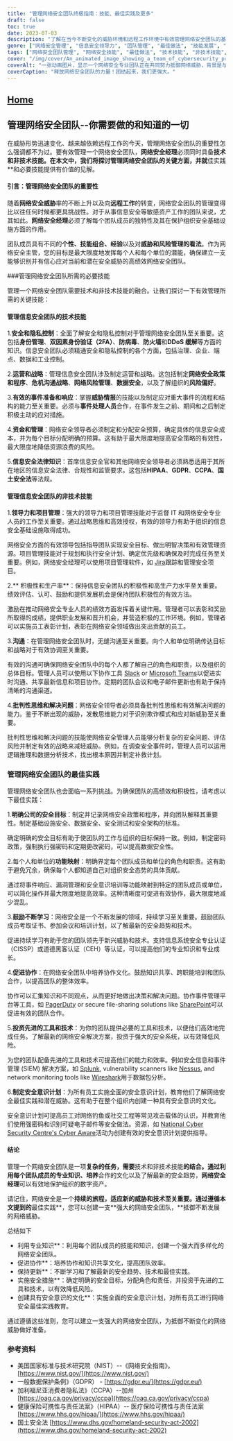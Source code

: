 ```yaml
---
title: "管理网络安全团队终极指南：技能、最佳实践及更多"
draft: false
toc: true
date: 2023-07-03
description: "了解在当今不断变化的威胁环境和远程工作环境中有效管理网络安全团队的基本技能和最佳实践。"
genre: ["网络安全管理", "信息安全领导力", "团队管理", "最佳做法", "技能发展", "网络风险管理", "事件响应", "交流", "合作", "持续学习"]
tags: ["网络安全团队管理", "网络安全技能", "最佳做法", "技术技能", "非技术技能", "信息安全", "隐私控制", "业务和战略", "事件响应", "筹资和行政", "信息安全法", "领导能力", "项目管理", "激励", "生产力", "交流", "批判性思维", "解决问题", "网络安全政策", "合作", "管理信息安全团队", "有效的事件准备和响应", "网络安全预算编制和管理", "遵守信息安全法", "网络安全项目管理技能", "信息安全团队的积极性和生产力", "网络安全交流策略", "网络安全中的批判性思维和问题解决"]
cover: "/img/cover/An_animated_image_showing_a_team_of_cybersecurity_professio.png"
coverAlt: "一张动画图片，显示一个网络安全专业团队正在共同努力抵御网络威胁，背景是与安全相关的图标和网络连接。"
coverCaption: "释放网络安全团队的力量！团结起来，我们更强大。"
---
```


## [Home](/cyber-security-career-playbook-start/)

## 管理网络安全团队--你需要做的和知道的一切

在威胁形势迅速变化、越来越依赖远程工作的今天，管理网络安全团队的重要性怎么强调都不为过。要有效管理一个网络安全团队，**网络安全经理**必须同时具备**技术和非技术技能。在本文中，我们将探讨管理网络安全团队的关键方面，并就**佳实践**和必要技能提供有价值的见解。

#### 引言：管理网络安全团队的重要性

随着**网络安全威胁**率的不断上升以及向**远程工作**的转变，网络安全团队的管理变得比以往任何时候都更具挑战性。对于从事信息安全等敏感资产工作的团队来说，尤其如此。**网络安全经理**必须了解每个团队成员的独特性及其在保护组织安全基础设施方面的作用。

团队成员具有不同的**个性、技能组合、经验**以及对**威胁和风险管理的看法**。作为网络安全主管，您的目标是最大限度地发挥每个人和每个单位的潜能，确保建立一支能够识别并有信心应对当前和潜在安全威胁的高绩效网络安全团队。

###管理网络安全团队所需的必要技能

管理一个网络安全团队需要技术和非技术技能的融合。让我们探讨一下有效管理所需的关键技能：

#### 管理信息安全团队的技术技能

1.**安全和隐私控制**：全面了解安全和隐私控制对于管理网络安全团队至关重要。这包括**身份管理**、**双因素身份验证（2FA）**、**防病毒**、**防火墙**和**DDoS 缓解**等方面的知识。信息安全团队必须精通安全和隐私控制的各个方面，包括治理、企业、端点、数据和工业控制。

2.**运营和战略**：管理信息安全团队涉及制定运营和战略。这包括制定**网络安全政策和程序**、**危机沟通战略**、**网络风险管理**、**数据安全**，以及了解组织的**风险偏好**。

3.**有效的事件准备和响应**：掌握**威胁情报**的技能以及制定应对重大事件的流程和结构的能力至关重要。必须与**事件处理人员**合作，在事件发生之前、期间和之后制定积极主动的应对措施。

4.**资金和管理**：网络安全领导者必须制定和分配安全预算，确定具体的信息安全成本，并为每个目标分配明确的预算。这有助于最大限度地提高安全策略的有效性，最大限度地降低资源浪费的风险。

5.**信息安全法律知识**：首席信息安全官和其他网络安全领导者必须熟悉适用于其所在地区的信息安全法律、合规性和监管要求。这包括**HIPAA**、**GDPR**、**CCPA**、**国土安全法**等法规。
#### 管理信息安全团队的非技术技能

1.**领导力和项目管理**：强大的领导力和项目管理技能对于监督 IT 和网络安全专业人员的工作至关重要。通过战略思维和高效授权，有效的领导力有助于组织的信息安全基础设施取得成功。

网络安全方面的有效领导包括指导团队实现安全目标、做出明智决策和有效管理资源。项目管理技能对于规划和执行安全计划、确定优先级和确保及时完成任务至关重要。例如，网络安全经理可以使用项目管理软件，如 [Jira](https://www.atlassian.com/software/jira)跟踪和管理安全项目。

2.** 积极性和生产率**：保持信息安全团队的积极性和高生产力水平至关重要。绩效评估、认可、鼓励和提供发展机会是保持团队积极性的有效方法。

激励在推动网络安全专业人员的绩效方面发挥着关键作用。管理者可以表彰和奖励所取得的成绩，提供职业发展和晋升机会，并营造积极的工作环境。例如，管理者可以实施员工表彰计划，表彰在网络安全领域做出突出贡献的员工。

3.**沟通**：在管理网络安全团队时，无缝沟通至关重要。向个人和单位明确传达目标和战略对于有效协调至关重要。

有效的沟通可确保网络安全团队中的每个人都了解自己的角色和职责，以及组织的总体目标。管理人员可以使用以下协作工具 [Slack](https://slack.com/) or [Microsoft Teams](https://www.microsoft.com/en-us/microsoft-teams/group-chat-software)以促进实时沟通、共享最新信息和项目协作。定期的团队会议和电子邮件更新也有助于保持清晰的沟通渠道。

4.**批判性思维和解决问题**：网络安全领导者必须具备批判性思维和有效解决问题的能力。鉴于不断出现的威胁，发散思维能力对于识别欺诈模式和应对新威胁至关重要。

批判性思维和解决问题的技能使网络安全管理人员能够分析复杂的安全问题、评估风险并制定有效的战略来减轻威胁。例如，在调查安全事件时，管理人员可以运用逻辑推理和数据分析技术，找出根本原因并制定补救计划。

### 管理网络安全团队的最佳实践

管理网络安全团队也会面临一系列挑战。为确保团队的高绩效和积极性，请考虑以下最佳实践：

1.**明确公司的安全目标**：制定并记录网络安全政策和程序，并向团队解释其重要性。制定基础设施安全、数据安全、安全测试和安全架构的标准。

确定明确的安全目标有助于使团队的工作与组织的目标保持一致。例如，制定密码政策，强制执行强密码和定期更改密码，可以提高数据安全性。

2.每个人和单位的**功能映射**：明确界定每个团队成员和单位的角色和职责。这有助于避免冗余，确保每个人都知道自己对组织安全态势的具体贡献。

通过将事件响应、漏洞管理和安全意识培训等功能映射到特定的团队成员或单位，可以简化操作并最大限度地提高效率。这种清晰度可促进有效协作，最大限度地减少混乱。

3.**鼓励不断学习**：网络安全是一个不断发展的领域，持续学习至关重要。鼓励团队成员考取证书、参加会议和培训计划，以了解最新的安全趋势和技术。

促进持续学习有助于您的团队领先于新兴威胁和技术。支持信息系统安全专业认证（CISSP）或道德黑客认证（CEH）等认证，可以提高他们的专业知识和专业成长。

4.**促进协作**：在网络安全团队中培养协作文化。鼓励知识共享、跨职能培训和团队合作，以提高团队的整体效率。

协作可以汇集知识和不同观点，从而更好地做出决策和解决问题。协作事件管理平台等工具，如 [PagerDuty](https://www.pagerduty.com/) or secure file-sharing solutions like [SharePoint](https://www.microsoft.com/en-us/microsoft-365/sharepoint/collaboration)可以促进有效的团队合作。

5.**投资先进的工具和技术**：为你的团队提供必要的工具和技术，以便他们高效地完成任务。了解最新的网络安全解决方案，投资于强大的安全系统，以有效降低风险。

为您的团队配备先进的工具和技术可提高他们的能力和效率。例如安全信息和事件管理 (SIEM) 解决方案，如 [Splunk](https://www.splunk.com/), vulnerability scanners like [Nessus](https://www.tenable.com/products/nessus), and network monitoring tools like [Wireshark](https://www.wireshark.org/)用于数据包分析。

6.**制定安全意识计划**：为所有员工实施全面的安全意识计划，教育他们了解网络安全最佳实践和潜在威胁。这有助于在整个组织内创建一种具有安全意识的文化。

安全意识计划可提高员工对网络钓鱼或社交工程等常见攻击载体的认识，并教育他们使用强密码和识别可疑电子邮件等安全做法。资源，如 [National Cyber Security Centre's Cyber Aware](https://www.ncsc.gov.uk/cyberaware)活动为创建有效的安全意识计划提供指导。

#### 结论

管理一个网络安全团队是一项**复杂的任务，需要**技术和非技术技能**的结合。通过利用每个团队成员的专业知识、培养**合作的文化以及了解最新的安全趋势，**网络安全经理**可以有效地保护组织的数字资产。

请记住，网络安全是一个**持续的旅程，适应新的威胁和技术至关重要。通过遵循本文提到的**最佳实践**，您可以创建一支**强大的网络安全团队，**抵御不断发展的网络威胁。

总结如下

- 利用专业知识**：利用每个团队成员的技能和知识，创建一个强大而多样化的网络安全团队。
- 促进协作**：培养协作和知识共享文化，提高团队效率。
- 保持更新**：不断学习和了解最新的安全趋势、技术和最佳实践。
- 实施安全措施**：确定明确的安全目标，分配角色和责任，并投资于先进的工具和技术，以有效降低风险。
- 创建具有安全意识的文化**：实施全面的安全意识计划，对所有员工进行网络安全最佳实践教育。

通过遵循这些准则，您可以建立一支强大的网络安全团队，为抵御不断变化的网络威胁做好准备。

### 参考资料

- 美国国家标准与技术研究院（NIST）--《网络安全指南》。 [https://www.nist.gov/](https://www.nist.gov/)
- 一般数据保护条例》（GDPR） - [https://gdpr.eu/](https://gdpr.eu/)
- 加利福尼亚消费者隐私法》（CCPA）--加州 [https://oag.ca.gov/privacy/ccpa](https://oag.ca.gov/privacy/ccpa)
- 健康保险可携性与责任法案》（HIPAA）-- 医疗保险可携性与责任法案 [https://www.hhs.gov/hipaa/](https://www.hhs.gov/hipaa/)
- 国土安全法 [https://www.dhs.gov/homeland-security-act-2002](https://www.dhs.gov/homeland-security-act-2002)
